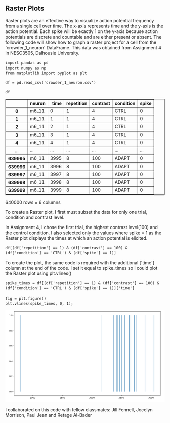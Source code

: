 ## Raster Plots

Raster plots are an effective way to visualize action potential frequency from a single cell over time. The x-axis represents time and the y-axis is the action potential. Each spike will be exactly 1 on the y-axis because action potentials are discrete and countable and are either present or absent. The following code will show how to graph a raster project for a cell from the 'crowder_1_neuron' DataFrame. This data was obtained from Assignment 4 in NESC3505, Dalhousie University.


```
import pandas as pd
import numpy as np
from matplotlib import pyplot as plt
```


```
df = pd.read_csv('crowder_1_neuron.csv')
```


```
df
```



<table border="1" class="dataframe">
  <thead>
    <tr style="text-align: right;">
      <th></th>
      <th>neuron</th>
      <th>time</th>
      <th>repetition</th>
      <th>contrast</th>
      <th>condition</th>
      <th>spike</th>
    </tr>
  </thead>
  <tbody>
    <tr>
      <th>0</th>
      <td>m6_11</td>
      <td>0</td>
      <td>1</td>
      <td>4</td>
      <td>CTRL</td>
      <td>0</td>
    </tr>
    <tr>
      <th>1</th>
      <td>m6_11</td>
      <td>1</td>
      <td>1</td>
      <td>4</td>
      <td>CTRL</td>
      <td>0</td>
    </tr>
    <tr>
      <th>2</th>
      <td>m6_11</td>
      <td>2</td>
      <td>1</td>
      <td>4</td>
      <td>CTRL</td>
      <td>0</td>
    </tr>
    <tr>
      <th>3</th>
      <td>m6_11</td>
      <td>3</td>
      <td>1</td>
      <td>4</td>
      <td>CTRL</td>
      <td>0</td>
    </tr>
    <tr>
      <th>4</th>
      <td>m6_11</td>
      <td>4</td>
      <td>1</td>
      <td>4</td>
      <td>CTRL</td>
      <td>0</td>
    </tr>
    <tr>
      <th>...</th>
      <td>...</td>
      <td>...</td>
      <td>...</td>
      <td>...</td>
      <td>...</td>
      <td>...</td>
    </tr>
    <tr>
      <th>639995</th>
      <td>m6_11</td>
      <td>3995</td>
      <td>8</td>
      <td>100</td>
      <td>ADAPT</td>
      <td>0</td>
    </tr>
    <tr>
      <th>639996</th>
      <td>m6_11</td>
      <td>3996</td>
      <td>8</td>
      <td>100</td>
      <td>ADAPT</td>
      <td>0</td>
    </tr>
    <tr>
      <th>639997</th>
      <td>m6_11</td>
      <td>3997</td>
      <td>8</td>
      <td>100</td>
      <td>ADAPT</td>
      <td>0</td>
    </tr>
    <tr>
      <th>639998</th>
      <td>m6_11</td>
      <td>3998</td>
      <td>8</td>
      <td>100</td>
      <td>ADAPT</td>
      <td>0</td>
    </tr>
    <tr>
      <th>639999</th>
      <td>m6_11</td>
      <td>3999</td>
      <td>8</td>
      <td>100</td>
      <td>ADAPT</td>
      <td>0</td>
    </tr>
  </tbody>
</table>
<p>640000 rows × 6 columns</p>



To create a Raster plot, I first must subset the data for only one trial, condition and contrast level. 

In Assignment 4, I chose the first trial, the highest contrast level(100) and the control condition. I also selected only the values where spike = 1 as the Raster plot displays the times at which an action potential is elicited.


```
df[(df['repetition'] == 1) & (df['contrast'] == 100) & (df['condition'] == 'CTRL') & (df['spike'] == 1)]
```

To create the plot, the same code is required with the additional ['time'] column at the end of the code. I set it equal to spike_times so I could plot the Raster plot using plt.vlines()


```
spike_times = df[(df['repetition'] == 1) & (df['contrast'] == 100) & (df['condition'] == 'CTRL') & (df['spike'] == 1)]['time']

fig = plt.figure()
plt.vlines(spike_times, 0, 1);
```




    
![png](c.png)
    



I collaborated on this code with fellow classmates: Jill Fennell, Jocelyn Morrison, Paul Jean and Retage Al-Bader


```

```

